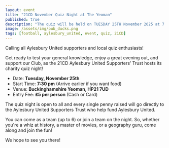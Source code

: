 ```yaml
---
layout: event
title: "21CD November Quiz Night at The Yeoman"
published: true
description: "The quiz will be held on TUESDAY 25TH November 2025 at 7:30 PM"
image: /assets/img/pub_ducks.png
tags: [football, aylesbury_united, event, quiz, 21CD]
---
```

Calling all Aylesbury United supporters and local quiz enthusiasts!

Get ready to test your general knowledge, enjoy a great evening out, and support our Club, as the 21CD Aylesbury United Supporters’ Trust hosts its charity quiz night!

* Date: **Tuesday, November 25th**
* Start Time: **7:30 pm** (Arrive earlier if you want food)
* Venue: **Buckinghamshire Yeoman, HP21 7UD**
* Entry Fee: **£5 per person** (Cash or Card)

The quiz night is open to all and every single penny raised will go directly to the Aylesbury United Supporters Trust who help fund Aylesbury United.

You can come as a team (up to 6) or join a team on the night. So, whether you're a whiz at history, a master of movies, or a geography guru, come along and join the fun!

We hope to see you there!
